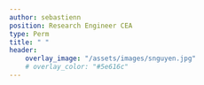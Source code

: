 ```yaml
---
author: sebastienn
position: Research Engineer CEA
type: Perm
title: " "
header:
    overlay_image: "/assets/images/snguyen.jpg"
    # overlay_color: "#5e616c"
---
```

